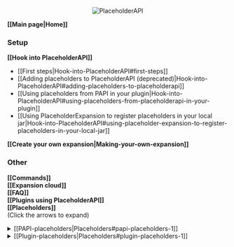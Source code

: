 <p align="center">
  <img src="https://i.imgur.com/8z0Cw70.png" alt="PlaceholderAPI">
</p>

**[[Main page|Home]]**

### Setup
**[[Hook into PlaceholderAPI]]**
- [[First steps|Hook-into-PlaceholderAPI#first-steps]]
- [[Adding placeholders to PlaceholderAPI (deprecated)|Hook-into-PlaceholderAPI#adding-placeholders-to-placeholderapi]]
- [[Using placeholders from PAPI in your plugin|Hook-into-PlaceholderAPI#using-placeholders-from-placeholderapi-in-your-plugin]]
- [[Using PlaceholderExpansion to register placeholders in your local jar|Hook-into-PlaceholderAPI#using-placeholder-expansion-to-register-placeholders-in-your-local-jar]]

**[[Create your own expansion|Making-your-own-expansion]]**

### Other
**[[Commands]]**  
**[[Expansion cloud]]**  
**[[FAQ]]**  
**[[Plugins using PlaceholderAPI]]**  
**[[Placeholders]]**  
(Click the arrows to expand)
<details>
  <summary> [[PAPI-placeholders|Placeholders#papi-placeholders-1]] </summary>

  - [[BungeeCord|Placeholders#bungeecord]]
  - [[Javascript|Placeholders#javascript]]
  - [[ListPlayers|Placeholders#listplayer]]
  - [[Math|Placeholders#math]]
  - [[MVdW placeholders|Placeholders#mvdw-placeholders]]
  - [[OtherPlayer|Placeholders#otherplayer]]
  - [[Pinger|Placeholders#pinger]]
  - [[Player|Placeholders#player]]
  - [[Plugin|Placeholders#plugin]]
  - [[RedisBungee|Placeholders#redisbungee]]
  - [[ScoreboardObjectives|Placeholders#scoreboardobjectives]]
  - [[Server|Placeholders#server]]
  - [[Sound|Placeholders#sound]]
  - [[Statistic|Placeholders#statistic]]
  - [[TrueFalse|Placeholders#truefalse]]
</details>
<details>
  <summary> [[Plugin-placeholders|Placeholders#plugin-placeholders-1]] </summary>

  - [[A|Placeholders#a]]
  - [[B|Placeholders#b]]
  - [[C|Placeholders#c]]
  - [[D|Placeholders#d]]
  - [[E|Placeholders#e]]
  - [[F|Placeholders#f]]
  - [[G|Placeholders#g]]
  - [[H|Placeholders#h]]
  - [[I|Placeholders#i]]
  - [[J|Placeholders#j]]
  - [[K|Placeholders#k]]
  - [[L|Placeholders#l]]
  - [[M|Placeholders#m]]
  - [[N|Placeholders#n]]
  - [[O|Placeholders#o]]
  - [[P|Placeholders#p]]
  - [[Q|Placeholders#q]]
  - [[R|Placeholders#r]]
  - [[S|Placeholders#s]]
  - [[T|Placeholders#t]]
  - [[U|Placeholders#u]]
  - [[V|Placeholders#v]]
  - [[W|Placeholders#w]]
</details>